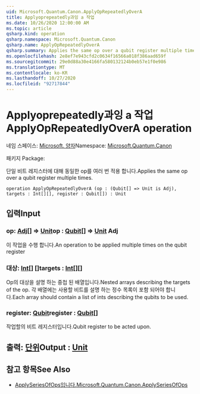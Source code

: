 ```yaml
---
uid: Microsoft.Quantum.Canon.ApplyOpRepeatedlyOverA
title: Applyoprepeatedly과잉 a 작업
ms.date: 10/26/2020 12:00:00 AM
ms.topic: article
qsharp.kind: operation
qsharp.namespace: Microsoft.Quantum.Canon
qsharp.name: ApplyOpRepeatedlyOverA
qsharp.summary: Applies the same op over a qubit register multiple times.
ms.openlocfilehash: 2e8ef7e943cfd2c0634f16566a018f386aad659f
ms.sourcegitcommit: 29e0d88a30e4166fa580132124b0eb57e1f0e986
ms.translationtype: MT
ms.contentlocale: ko-KR
ms.lasthandoff: 10/27/2020
ms.locfileid: "92717844"
---
```

# <a name="applyoprepeatedlyovera-operation"></a><span data-ttu-id="71367-102">Applyoprepeatedly과잉 a 작업</span><span class="sxs-lookup"><span data-stu-id="71367-102">ApplyOpRepeatedlyOverA operation</span></span>

<span data-ttu-id="71367-103">네임 스페이스: [Microsoft. 양자](xref:Microsoft.Quantum.Canon)</span><span class="sxs-lookup"><span data-stu-id="71367-103">Namespace: [Microsoft.Quantum.Canon](xref:Microsoft.Quantum.Canon)</span></span>

<span data-ttu-id="71367-104">패키지 [](https://nuget.org/packages/)</span><span class="sxs-lookup"><span data-stu-id="71367-104">Package: [](https://nuget.org/packages/)</span></span>


<span data-ttu-id="71367-105">단일 비트 레지스터에 대해 동일한 op를 여러 번 적용 합니다.</span><span class="sxs-lookup"><span data-stu-id="71367-105">Applies the same op over a qubit register multiple times.</span></span>

```qsharp
operation ApplyOpRepeatedlyOverA (op : (Qubit[] => Unit is Adj), targets : Int[][], register : Qubit[]) : Unit
```


## <a name="input"></a><span data-ttu-id="71367-106">입력</span><span class="sxs-lookup"><span data-stu-id="71367-106">Input</span></span>

### <a name="op--qubit--unit-adj"></a><span data-ttu-id="71367-107">op: [Adj](xref:microsoft.quantum.lang-ref.qubit)[] => [Unit](xref:microsoft.quantum.lang-ref.unit)</span><span class="sxs-lookup"><span data-stu-id="71367-107">op : [Qubit](xref:microsoft.quantum.lang-ref.qubit)[] => [Unit](xref:microsoft.quantum.lang-ref.unit) Adj</span></span>

<span data-ttu-id="71367-108">이 작업을 수행 합니다.</span><span class="sxs-lookup"><span data-stu-id="71367-108">An operation to be applied multiple times on the qubit register</span></span>


### <a name="targets--int"></a><span data-ttu-id="71367-109">대상: [Int](xref:microsoft.quantum.lang-ref.int)[] []</span><span class="sxs-lookup"><span data-stu-id="71367-109">targets : [Int](xref:microsoft.quantum.lang-ref.int)[][]</span></span>

<span data-ttu-id="71367-110">Op의 대상을 설명 하는 중첩 된 배열입니다.</span><span class="sxs-lookup"><span data-stu-id="71367-110">Nested arrays describing the targets of the op.</span></span> <span data-ttu-id="71367-111">각 배열에는 사용할 비트를 설명 하는 정수 목록이 포함 되어야 합니다.</span><span class="sxs-lookup"><span data-stu-id="71367-111">Each array should contain a list of ints describing the qubits to be used.</span></span>


### <a name="register--qubit"></a><span data-ttu-id="71367-112">register: [Qubit](xref:microsoft.quantum.lang-ref.qubit)</span><span class="sxs-lookup"><span data-stu-id="71367-112">register : [Qubit](xref:microsoft.quantum.lang-ref.qubit)[]</span></span>

<span data-ttu-id="71367-113">작업할의 비트 레지스터입니다.</span><span class="sxs-lookup"><span data-stu-id="71367-113">Qubit register to be acted upon.</span></span>



## <a name="output--unit"></a><span data-ttu-id="71367-114">출력: [단위](xref:microsoft.quantum.lang-ref.unit)</span><span class="sxs-lookup"><span data-stu-id="71367-114">Output : [Unit](xref:microsoft.quantum.lang-ref.unit)</span></span>



## <a name="see-also"></a><span data-ttu-id="71367-115">참고 항목</span><span class="sxs-lookup"><span data-stu-id="71367-115">See Also</span></span>

- [<span data-ttu-id="71367-116">ApplySeriesOfOps입니다.</span><span class="sxs-lookup"><span data-stu-id="71367-116">Microsoft.Quantum.Canon.ApplySeriesOfOps</span></span>](xref:Microsoft.Quantum.Canon.ApplySeriesOfOps)